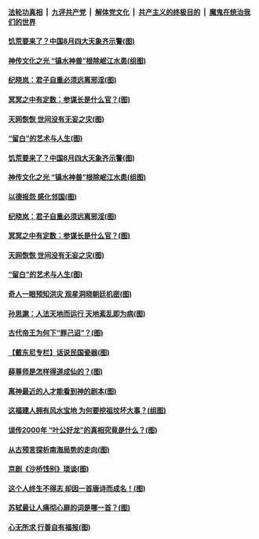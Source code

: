 

####  [法轮功真相](../../../../basic/blob/master/README.md?t=08180231) &nbsp;|&nbsp; [九评共产党](../../../../9ping.md/blob/master/README.md?t=08180231) &nbsp;|&nbsp; [解体党文化](../../../../jtdwh.md/blob/master/README.md?t=08180231)  &nbsp;|&nbsp; [共产主义的终极目的](../../../../gczydzjmd.md/blob/master/README.md?t=08180231) &nbsp;|&nbsp; [魔鬼在统治我们的世界](../../../../mgztzwmdsj.md/blob/master/README.md?t=08180231) 

#### [饥荒要来了？中国8月四大天象齐示警(图)](../pages/p7/943179.md?t=08180231) 

#### [神传文化之光 “镇水神兽”根除岷江水患(组图)](../pages/p7/940783.md?t=08180231) 

#### [纪晓岚：君子自重必须远离邪淫(图)](../pages/p7/943146.md?t=08180231) 

#### [冥冥之中有定数：参谋长是什么官？(图)](../pages/p7/943059.md?t=08180231) 

#### [天网恢恢 世间没有无妄之灾(图)](../pages/p7/942592.md?t=08180231) 

#### [“留白”的艺术与人生(图)](../pages/p7/942723.md?t=08180231) 

#### [饥荒要来了？中国8月四大天象齐示警(图)](../pages/p7/943179.md?t=08180231) 

#### [神传文化之光 “镇水神兽”根除岷江水患(组图)](../pages/p7/940783.md?t=08180231) 

#### [以德报怨 感化邻国(图)](../pages/p7/942735.md?t=08180231) 

#### [纪晓岚：君子自重必须远离邪淫(图)](../pages/p7/943146.md?t=08180231) 

#### [冥冥之中有定数：参谋长是什么官？(图)](../pages/p7/943059.md?t=08180231) 

#### [天网恢恢 世间没有无妄之灾(图)](../pages/p7/942592.md?t=08180231) 

#### [“留白”的艺术与人生(图)](../pages/p7/942723.md?t=08180231) 

#### [奇人一眼预知洪灾 观星洞晓朝廷机密(图)](../pages/p7/942956.md?t=08180231) 

#### [孙思邈：人法天地而运行 天地紊乱即为病(图)](../pages/p7/942822.md?t=08180231) 

#### [古代帝王为何下“罪己诏”？(图)](../pages/p7/942724.md?t=08180231) 

#### [【戴东尼专栏】话说民国瓷器(图)](../pages/p7/939492.md?t=08180231) 

#### [薛尊师是怎样得道成仙的？(图)](../pages/p7/942811.md?t=08180231) 

#### [离神最近的人才能看到神的剧本(图)](../pages/p7/942488.md?t=08180231) 

#### [这福建人拥有风水宝地 为何要挖祖坟坏大事？(组图)](../pages/p7/899265.md?t=08180231) 

#### [误传2000年 “叶公好龙”的真相究竟是什么？(图)](../pages/p7/942709.md?t=08180231) 

#### [从古预言探析南海局势的走向(图)](../pages/p7/942786.md?t=08180231) 

#### [京剧《沙桥饯别》琐谈(图)](../pages/p7/942505.md?t=08180231) 

#### [这个人终生不得志 却因一首唐诗而成名！(图)](../pages/p7/904604.md?t=08180231) 

#### [苏轼最让人痛彻心扉的词是哪一首？(图)](../pages/p7/942485.md?t=08180231) 

#### [心无所求 行善自有福报(图)](../pages/p7/904367.md?t=08180231) 

